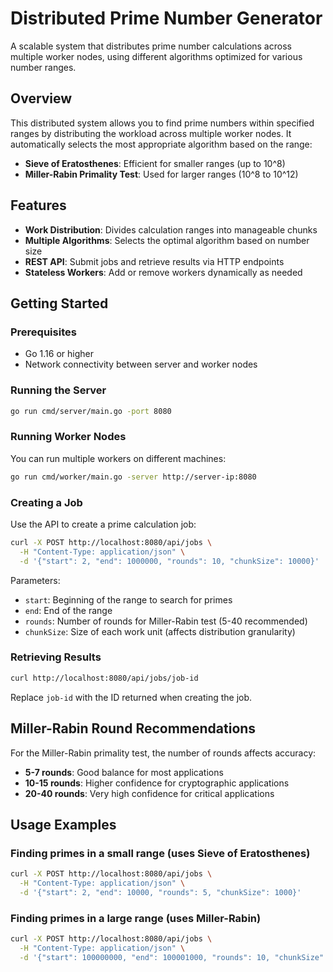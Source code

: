 # Distributed Prime Number Generator

A scalable system that distributes prime number calculations across multiple worker nodes, using different algorithms optimized for various number ranges.

## Overview

This distributed system allows you to find prime numbers within specified ranges by distributing the workload across multiple worker nodes. It automatically selects the most appropriate algorithm based on the range:

- **Sieve of Eratosthenes**: Efficient for smaller ranges (up to 10^8)
- **Miller-Rabin Primality Test**: Used for larger ranges (10^8 to 10^12)

## Features

- **Work Distribution**: Divides calculation ranges into manageable chunks
- **Multiple Algorithms**: Selects the optimal algorithm based on number size
- **REST API**: Submit jobs and retrieve results via HTTP endpoints
- **Stateless Workers**: Add or remove workers dynamically as needed

## Getting Started

### Prerequisites

- Go 1.16 or higher
- Network connectivity between server and worker nodes

### Running the Server

```bash
go run cmd/server/main.go -port 8080
```

### Running Worker Nodes

You can run multiple workers on different machines:

```bash
go run cmd/worker/main.go -server http://server-ip:8080
```

### Creating a Job

Use the API to create a prime calculation job:

```bash
curl -X POST http://localhost:8080/api/jobs \
  -H "Content-Type: application/json" \
  -d '{"start": 2, "end": 1000000, "rounds": 10, "chunkSize": 10000}'
```

Parameters:
- `start`: Beginning of the range to search for primes
- `end`: End of the range
- `rounds`: Number of rounds for Miller-Rabin test (5-40 recommended)
- `chunkSize`: Size of each work unit (affects distribution granularity)

### Retrieving Results

```bash
curl http://localhost:8080/api/jobs/job-id
```

Replace `job-id` with the ID returned when creating the job.

## Miller-Rabin Round Recommendations

For the Miller-Rabin primality test, the number of rounds affects accuracy:

- **5-7 rounds**: Good balance for most applications
- **10-15 rounds**: Higher confidence for cryptographic applications
- **20-40 rounds**: Very high confidence for critical applications

## Usage Examples

### Finding primes in a small range (uses Sieve of Eratosthenes)

```bash
curl -X POST http://localhost:8080/api/jobs \
  -H "Content-Type: application/json" \
  -d '{"start": 2, "end": 10000, "rounds": 5, "chunkSize": 1000}'
```

### Finding primes in a large range (uses Miller-Rabin)

```bash
curl -X POST http://localhost:8080/api/jobs \
  -H "Content-Type: application/json" \
  -d '{"start": 100000000, "end": 100001000, "rounds": 10, "chunkSize": 100}'
```